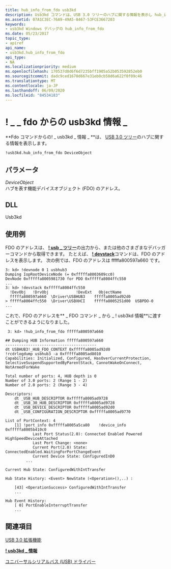 ```yaml
---
title: hub_info_from_fdo usb3kd
description: Usb3kd コマンドは、USB 3.0 ツリーのハブに関する情報を表示し hub_info_from_fdo ます。
ms.assetid: 07A1C3EC-76A9-49A5-8467-53FCE3667203
keywords:
- usb3kd Windows デバッグの hub_info_from_fdo
ms.date: 05/23/2017
topic_type:
- apiref
api_name:
- usb3kd.hub_info_from_fdo
api_type:
- NA
ms.localizationpriority: medium
ms.openlocfilehash: 170537d0d6f6d7235bff1905a52b053592852eb0
ms.sourcegitcommit: dadc9ced1670d667e31eb0cb58d6a622f0f09c46
ms.translationtype: MT
ms.contentlocale: ja-JP
ms.lasthandoff: 06/09/2020
ms.locfileid: "84534183"
---
```

# <a name="usb3kdhub_info_from_fdo"></a>! \_ \_ fdo からの usb3kd 情報 \_


**Fdo コマンドからの! \_ usb3kd \_ 情報 \_ **は、 [USB 3.0 ツリー](usb-3-extensions.md#usb-3-tree)のハブに関する情報を表示します。

```dbgcmd
!usb3kd.hub_info_from_fdo DeviceObject
```

## <a name="span-idddk__devobj_dbgspanspan-idddk__devobj_dbgspanparameters"></a><span id="ddk__devobj_dbg"></span><span id="DDK__DEVOBJ_DBG"></span>パラメータ


<span id="_______DeviceObject______"></span><span id="_______deviceobject______"></span><span id="_______DEVICEOBJECT______"></span>*DeviceObject*   
ハブを表す機能デバイスオブジェクト (FDO) のアドレス。

## <a name="span-iddllspanspan-iddllspandll"></a><span id="DLL"></span><span id="dll"></span>DLL


Usb3kd

<a name="examples"></a>使用例
--------

FDO のアドレスは、 [**! usb \_ ツリー**](-usb3kd-usb-tree.md)の出力から、または他のさまざまなデバッガーコマンドから取得できます。 たとえば、 [**! devstack**](-devstack.md)コマンドは、FDO のアドレスを表示します。 次の例では、FDO のアドレスは fffffa800597a660 です。

```dbgcmd
3: kd> !devnode 0 1 usbhub3
Dumping IopRootDeviceNode (= 0xfffffa8003609cc0)
DevNode 0xfffffa8005981730 for PDO 0xfffffa8004ffc550
...
3: kd> !devstack 0xfffffa8004ffc550
  !DevObj   !DrvObj            !DevExt   ObjectName
  fffffa800597a660  \Driver\USBHUB3    fffffa8005ad92d0  
> fffffa8004ffc550  \Driver\USBXHCI    fffffa8005251d00  USBPDO-0
...
```

これで、FDO のアドレスを** \_ FDO コマンド \_ から \_ ! usb3kd 情報**に渡すことができるようになりました。

```dbgcmd
 3: kd> !hub_info_from_fdo fffffa800597a660

## Dumping HUB Information fffffa800597a660
----------------------------------------
dt USBHUB3!_HUB_FDO_CONTEXT 0xfffffa8005ad92d0
!rcdrlogdump usbhub3 -a 0xfffffa8005ad8010
Capabilities: Initialized, Configured, HasOverCurrentProtection, SelectiveSuspendSupportedByParentStack, CannotWakeOnConnect, NotArmedForWake

Total number of ports: 4, HUB depth is 0
Number of 3.0 ports: 2 (Range 1 - 2)
Number of 2.0 ports: 2 (Range 3 - 4)

Descriptors:
    dt _USB_HUB_DESCRIPTOR 0xfffffa8005ad9728
    dt _USB_30_HUB_DESCRIPTOR 0xfffffa8005ad9728
    dt _USB_DEVICE_DESCRIPTOR 0xfffffa8005ad92d0
    dt _USB_CONFIGURATION_DESCRIPTOR 0xfffffa8005ad9770

List of PortContext: 4
    [1] !port_info 0xfffffa8005a5ca80    !device_info 0xfffffa8005b410c0
            Last Port Status(2.0): Connected Enabled Powered HighSpeedDeviceAttached
            Last Port Change: <none>
            Current Port(2.0) State: ConnectedEnabled.WaitingForPortChangeEvent
            Current Device State: ConfiguredInD0
         ...

Current Hub State: ConfiguredWithIntTransfer

Hub State History: <Event> NewState (<Operation>(),..) :

    [43] <OperationSuccess> ConfiguredWithIntTransfer 
    ...

Hub Event History:
    [ 0] PortEnableInterruptTransfer
    ...
```

## <a name="span-idsee_alsospansee-also"></a><span id="see_also"></span>関連項目


[USB 3.0 拡張機能](usb-3-extensions.md)

[**! usb3kd \_ 情報**](-usb3kd-hub-info.md)

[ユニバーサルシリアルバス (USB) ドライバー](https://docs.microsoft.com/windows-hardware/drivers/usbcon/)

 

 






